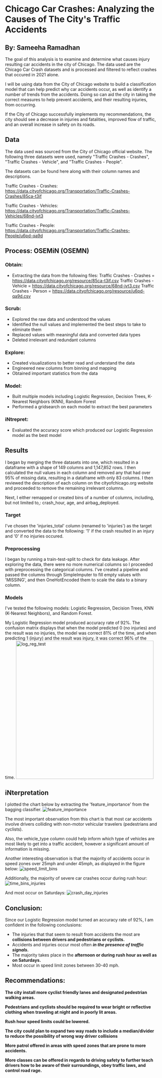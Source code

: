 # Chicago Car Crashes: Analyzing the Causes of The City's Traffic Accidents

## By: Sameeha Ramadhan

The goal of this analysis is to examine and determine what causes injury resulting car accidents in the city of Chicago. The data used are the Chicago Car Crash datasets and is processed and filtered to reflect crashes that occured in 2021 alone.

I will be using data from the City of Chicago website to build a classification model that can help predict why car accidents occur, as well as identify a number of trends from the accidents. Doing so can aid the city in taking the correct measures to help prevent accidents, and their resulting injuries, from occurring.

If the City of Chicago successfully implements my recommendations, the city should see a decrease in injuries and fatalities, improved flow of traffic, and an overall increase in safety on its roads.


## Data

The data used was sourced from the City of Chicago official website. The following three datasets were used, namely "Traffic Crashes - Crashes", "Traffic Crashes - Vehicle", and "Traffic Crashes - People". 

The datasets can be found here along with their column names and descriptions.

Traffic Crashes - Crashes: https://data.cityofchicago.org/Transportation/Traffic-Crashes-Crashes/85ca-t3if

Traffic Crashes - Vehicles: https://data.cityofchicago.org/Transportation/Traffic-Crashes-Vehicles/68nd-jvt3

Traffic Crashes - People: https://data.cityofchicago.org/Transportation/Traffic-Crashes-People/u6pd-qa9d


## Process: OSEMiN (OSEMN)

### Obtain:

* Extracting the data from the following files:
Traffic Crashes - Crashes = https://data.cityofchicago.org/resource/85ca-t3if.csv
Traffic Crashes - Vehicle = https://data.cityofchicago.org/resource/68nd-jvt3.csv
Traffic Crashes - Person = https://data.cityofchicago.org/resource/u6pd-qa9d.csv


### Scrub:

* Explored the raw data and understood the values
* Identified the null values and implemented the best steps to take to eliminate them
* Replaced values with meaningful data and converted data types
* Deleted irrelevant and redundant columns


### Explore:

* Created visualizations to better read and understand the data
* Engineered new columns from binning and mapping
* Obtained important statistics from the data


### Model:

* Built multiple models including Logistic Regression, Decision Trees, K-Nearest Neighbors (KNN), Random Forest
* Performed a gridsearch on each model to extract the best parameters


### iNtrepret:

* Evaluated the accuracy score which produced our Logistic Regression model as the best model



 ## Results
 
I began by merging the three datasets into one, which resulted in a dataframe with a shape of 149 columns and 1,147,852 rows. I then calculated the null values in each column and removed any that had over 95% of missing data, resulting in a dataframe with only 83 columns. I then reviewed the description of each column on the cityofchicago.org website and proceeded to remove the remaining irrelevant columns.


Next, I either remapped or created bins of a number of columns, including, but not limited to,: crash_hour, age, and airbag_deployed.


### Target

I've chosen  the 'injuries_total' column (renamed to 'injuries') as the target and converted the data to the following: '1' if the crash resulted in an injury and '0' if no injuries occured.


### Preprocessing

I began by running a train-test-split to check for data leakage. After exploring the data, there were no more numerical columns so I proceeded with preprocessing the categorical columns. I've created a pipeline and passed the columns through SimpleImputer to fill empty values with 'MISSING', and then OneHotEncoded them to scale the data to a binary column.

### Models

I've tested the following models: Logistic Regression, Decision Trees, KNN (K-Nearest Neighbors), and Random Forest.

My Logistic Regression model produced accuracy rate of 92%. The confusion matrix displays that when the model predicted 0 (no injuries) and the result was no injuries, the model was correct 81% of the time, and when predicting 1 (injury) and the result was injury, it was correct 96% of the time.
<img width="455" alt="log_reg_test" src="https://user-images.githubusercontent.com/71333855/117534459-2cc64780-afb7-11eb-9b95-f5aa97604b11.png">



## iNterpretation

I plotted the chart below by extracting the 'feature_importance' from the bagging classifier.
![feature_importance](https://user-images.githubusercontent.com/71333855/117534431-0e604c00-afb7-11eb-8e28-d44a463e9493.png)


The most important observation from this chart is that most car accidents involve drivers colliding with non-motor vehicular travelers (pedestrians and cyclists). 

Also, the vehicle_type column could help inform which type of vehicles are most likely to get into a traffic accident, however a significant amount of information is missing.


Another interesting observation is that the majority of accidents occur in speed zones over 25mph and under 45mph, as displayed in the figure below:
![speed_limit_bins](https://user-images.githubusercontent.com/71333855/117534408-eec92380-afb6-11eb-8039-c3deef43b25a.png)


Additionally, the majority of severe car crashes occur during rush hour:
![time_bins_injuries](https://user-images.githubusercontent.com/71333855/117534417-f983b880-afb6-11eb-9ec0-45f35ddf87dd.png)


And most occur on Saturdays:
![crash_day_injuries](https://user-images.githubusercontent.com/71333855/117534425-01435d00-afb7-11eb-9f27-5d227e8b6a15.png)


## Conclusion:

Since our Logistic Regression model turned an accuracy rate of 92%, I am confident in the following conclusions:

* The injuries that that seem to result from accidents the most are **collisions between drivers and pedestrians or cyclists.**
* Accidents and injuries occur most often ***in the presence of traffic signals.***
* The majority takes place in the **afternoon or during rush hour as well as on Saturdays.**
* Most occur in speed limit zones between 30-40 mph.

## Recommendations:

**The city install more cyclist friendly lanes and designated pedestrian walking areas.**

**Pedestrians and cyclists should be required to wear bright or reflective clothing when traveling at night and in poorly lit areas.**

**Rush hour speed limits could be lowered.**

**The city could plan to expand two way roads to include a median/divider to reduce the possibility of wrong way driver collisions**

**More patrol offered in areas with speed zones that are prone to more accidents.**

**More classes can be offered in regards to driving safety to further teach drivers how to be aware of their surroundings, obey traffic laws, and control road rage.**
